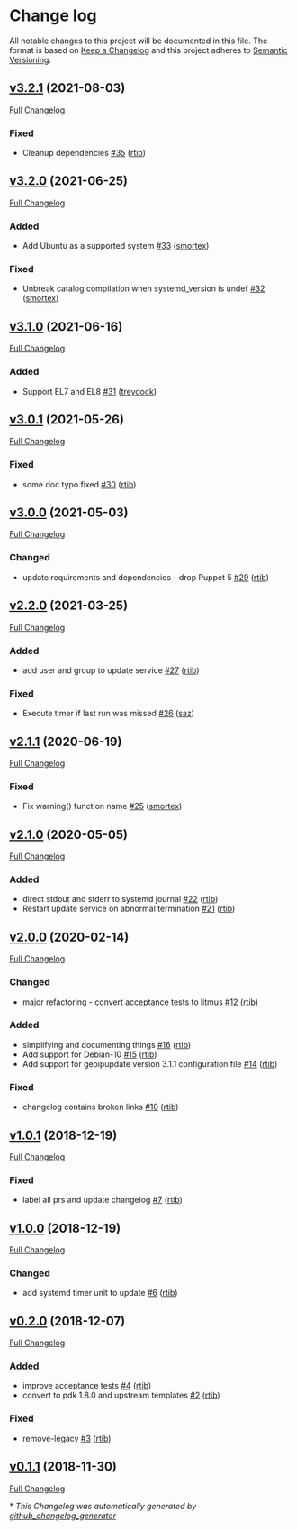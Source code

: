 # Change log

All notable changes to this project will be documented in this file. The format is based on [Keep a Changelog](http://keepachangelog.com/en/1.0.0/) and this project adheres to [Semantic Versioning](http://semver.org).

## [v3.2.1](https://github.com/rtib/puppet-geoip/tree/v3.2.1) (2021-08-03)

[Full Changelog](https://github.com/rtib/puppet-geoip/compare/v3.2.0...v3.2.1)

### Fixed

- Cleanup dependencies [\#35](https://github.com/rtib/puppet-geoip/pull/35) ([rtib](https://github.com/rtib))

## [v3.2.0](https://github.com/rtib/puppet-geoip/tree/v3.2.0) (2021-06-25)

[Full Changelog](https://github.com/rtib/puppet-geoip/compare/v3.1.0...v3.2.0)

### Added

- Add Ubuntu as a supported system [\#33](https://github.com/rtib/puppet-geoip/pull/33) ([smortex](https://github.com/smortex))

### Fixed

- Unbreak catalog compilation when systemd\_version is undef [\#32](https://github.com/rtib/puppet-geoip/pull/32) ([smortex](https://github.com/smortex))

## [v3.1.0](https://github.com/rtib/puppet-geoip/tree/v3.1.0) (2021-06-16)

[Full Changelog](https://github.com/rtib/puppet-geoip/compare/v3.0.1...v3.1.0)

### Added

- Support EL7 and EL8 [\#31](https://github.com/rtib/puppet-geoip/pull/31) ([treydock](https://github.com/treydock))

## [v3.0.1](https://github.com/rtib/puppet-geoip/tree/v3.0.1) (2021-05-26)

[Full Changelog](https://github.com/rtib/puppet-geoip/compare/v3.0.0...v3.0.1)

### Fixed

- some doc typo fixed [\#30](https://github.com/rtib/puppet-geoip/pull/30) ([rtib](https://github.com/rtib))

## [v3.0.0](https://github.com/rtib/puppet-geoip/tree/v3.0.0) (2021-05-03)

[Full Changelog](https://github.com/rtib/puppet-geoip/compare/v2.2.0...v3.0.0)

### Changed

- update requirements and dependencies - drop Puppet 5 [\#29](https://github.com/rtib/puppet-geoip/pull/29) ([rtib](https://github.com/rtib))

## [v2.2.0](https://github.com/rtib/puppet-geoip/tree/v2.2.0) (2021-03-25)

[Full Changelog](https://github.com/rtib/puppet-geoip/compare/v2.1.1...v2.2.0)

### Added

- add user and group to update service [\#27](https://github.com/rtib/puppet-geoip/pull/27) ([rtib](https://github.com/rtib))

### Fixed

- Execute timer if last run was missed [\#26](https://github.com/rtib/puppet-geoip/pull/26) ([saz](https://github.com/saz))

## [v2.1.1](https://github.com/rtib/puppet-geoip/tree/v2.1.1) (2020-06-19)

[Full Changelog](https://github.com/rtib/puppet-geoip/compare/v2.1.0...v2.1.1)

### Fixed

- Fix warning\(\) function name [\#25](https://github.com/rtib/puppet-geoip/pull/25) ([smortex](https://github.com/smortex))

## [v2.1.0](https://github.com/rtib/puppet-geoip/tree/v2.1.0) (2020-05-05)

[Full Changelog](https://github.com/rtib/puppet-geoip/compare/v2.0.0...v2.1.0)

### Added

- direct stdout and stderr to systemd journal [\#22](https://github.com/rtib/puppet-geoip/pull/22) ([rtib](https://github.com/rtib))
- Restart update service on abnormal termination [\#21](https://github.com/rtib/puppet-geoip/pull/21) ([rtib](https://github.com/rtib))

## [v2.0.0](https://github.com/rtib/puppet-geoip/tree/v2.0.0) (2020-02-14)

[Full Changelog](https://github.com/rtib/puppet-geoip/compare/v1.0.1...v2.0.0)

### Changed

- major refactoring - convert acceptance tests to litmus [\#12](https://github.com/rtib/puppet-geoip/pull/12) ([rtib](https://github.com/rtib))

### Added

- simplifying and documenting things [\#16](https://github.com/rtib/puppet-geoip/pull/16) ([rtib](https://github.com/rtib))
- Add support for Debian-10 [\#15](https://github.com/rtib/puppet-geoip/pull/15) ([rtib](https://github.com/rtib))
- Add support for geoipupdate version 3.1.1 configuration file [\#14](https://github.com/rtib/puppet-geoip/pull/14) ([rtib](https://github.com/rtib))

### Fixed

- changelog contains broken links [\#10](https://github.com/rtib/puppet-geoip/pull/10) ([rtib](https://github.com/rtib))

## [v1.0.1](https://github.com/rtib/puppet-geoip/tree/v1.0.1) (2018-12-19)

[Full Changelog](https://github.com/rtib/puppet-geoip/compare/v1.0.0...v1.0.1)

### Fixed

- label all prs and update changelog [\#7](https://github.com/rtib/puppet-geoip/pull/7) ([rtib](https://github.com/rtib))

## [v1.0.0](https://github.com/rtib/puppet-geoip/tree/v1.0.0) (2018-12-19)

[Full Changelog](https://github.com/rtib/puppet-geoip/compare/v0.2.0...v1.0.0)

### Changed

- add systemd timer unit to update [\#6](https://github.com/rtib/puppet-geoip/pull/6) ([rtib](https://github.com/rtib))

## [v0.2.0](https://github.com/rtib/puppet-geoip/tree/v0.2.0) (2018-12-07)

[Full Changelog](https://github.com/rtib/puppet-geoip/compare/v0.1.1...v0.2.0)

### Added

- improve acceptance tests [\#4](https://github.com/rtib/puppet-geoip/pull/4) ([rtib](https://github.com/rtib))
- convert to pdk 1.8.0 and upstream templates [\#2](https://github.com/rtib/puppet-geoip/pull/2) ([rtib](https://github.com/rtib))

### Fixed

- remove-legacy [\#3](https://github.com/rtib/puppet-geoip/pull/3) ([rtib](https://github.com/rtib))

## [v0.1.1](https://github.com/rtib/puppet-geoip/tree/v0.1.1) (2018-11-30)

[Full Changelog](https://github.com/rtib/puppet-geoip/compare/d9af6bbfd50e5b1536080889d519792488659180...v0.1.1)



\* *This Changelog was automatically generated by [github_changelog_generator](https://github.com/github-changelog-generator/github-changelog-generator)*
